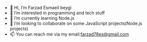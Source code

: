 - 👋 Hi, I’m Farzad Esmaeil beygi
- 👀 I’m interested in programming and tech stuff
- 🌱 I’m currently learning Node.js
- 💞️ I’m looking to collaborate on some JavaScript projects(Node.js projects)
- 📫 You can reach me via my email:farzad78es@gmail.com

<!---
Farzad-ES/Farzad-ES is a ✨ special ✨ repository because its `README.md` (this file) appears on your GitHub profile.
You can click the Preview link to take a look at your changes.
--->
